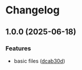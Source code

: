 # Changelog

## 1.0.0 (2025-06-18)


### Features

* basic files ([dcab30d](https://github.com/Dawid0604/CarHunters/commit/dcab30d23782da9f9c3ea87e59d0e26f495e3f19))
